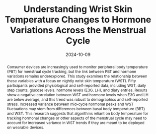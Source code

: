 ---
title: 'Understanding Wrist Skin Temperature Changes to Hormone Variations Across the Menstrual Cycle'
authors: 
- blue_lin
- helen_li
- ken_christofferson
- Shwetak N. Patel
- khai
- mariakakis
venue: $NPJWH$
date: 2024-10-09
link: https://www.nature.com/articles/s44294-024-00037-9
thumbnail: /images/pubs/menstrual_temperature.jpg
abstract: |
  Consumer devices are increasingly used to monitor peripheral body temperature (PBT) for menstrual cycle tracking, but the link between PBT and hormone variations remains underexplored. This study examines the relationship between these variables with a focus on nightly wrist skin temperature (WST). Fifty participants provided physiological and self-reported data, including WST, daily step counts, glucose levels, hormone levels (E3G, LH), and diary entries. Results show a negative correlation between WST and hormone levels when E3G and LH are below average, and this trend was robust to demographics and self-reported stress. Increased variance between mid-cycle hormonal peaks and WST fluctuations may stem from differences between basal body temperature (BBT) and WST. This research suggests that algorithms reliant on body temperature for tracking hormonal changes or other aspects of the menstrual cycle may need to account for increased variance in WST trends if they are meant to be deployed on wearable devices.
theme:
- Passive Sensing
health_topic:
- Women's Health
device:
- Smartwatch
skills:
- Statistics
---